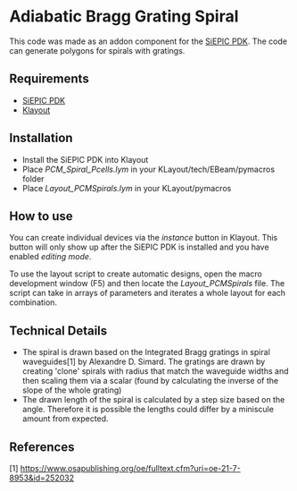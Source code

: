 # Adiabatic Bragg Grating Spiral

This code was made as an addon component for the [SiEPIC PDK](https://github.com/lukasc-ubc/SiEPIC_EBeam_PDK/). The code can generate polygons for spirals with gratings.

## Requirements
- [SiEPIC PDK](https://github.com/lukasc-ubc/SiEPIC_EBeam_PDK)
- [Klayout](https://www.klayout.de/)

## Installation
- Install the SiEPIC PDK into Klayout
- Place *PCM_Spiral_Pcells.lym* in your KLayout/tech/EBeam/pymacros folder
- Place *Layout_PCMSpirals.lym* in your KLayout/pymacros

## How to use
You can create individual devices via the *instance* button in Klayout. This button will only show up after the SiEPIC PDK is installed and you have enabled *editing mode*.

To use the layout script to create automatic designs, open the macro development window (F5) and then locate the *Layout_PCMSpirals* file. The script can take in arrays of parameters and iterates a whole layout for each combination.

## Technical Details
- The spiral is drawn based on the Integrated Bragg gratings in spiral waveguides[1] by Alexandre D. Simard. The gratings are drawn by creating 'clone' spirals with radius that match the waveguide widths and then scaling them via a scalar (found by calculating the inverse of the slope of the whole grating)
- The drawn length of the spiral is calculated by a step size based on the angle. Therefore it is possible the lengths could differ by a miniscule amount from expected.

## References
[1] https://www.osapublishing.org/oe/fulltext.cfm?uri=oe-21-7-8953&id=252032